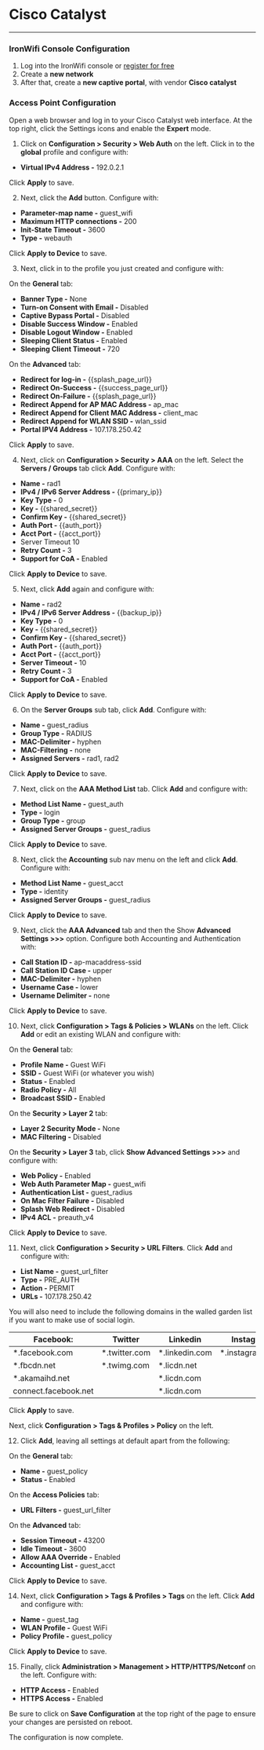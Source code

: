 # **Cisco Catalyst**

---

### IronWifi Console Configuration

1. Log into the IronWifi console or [register for free](https://console.ironwifi.com/register)
2. Create a **new network**
3. After that, create a **new captive portal**, with vendor **Cisco catalyst**

### Access Point Configuration

Open a web browser and log in to your Cisco Catalyst web interface. At the top right, click the Settings icons and enable the **Expert** mode.

1. Click on **Configuration > Security > Web Auth** on the left. Click in to the **global** profile and configure with:

- **Virtual IPv4 Address -** 192.0.2.1

Click **Apply** to save.

2. Next, click the **Add** button. Configure with:

- **Parameter-map name -**	guest_wifi
- **Maximum HTTP connections -**	200
- **Init-State Timeout -**	3600
- **Type -**	webauth

Click **Apply to Device** to save. 

3. Next, click in to the profile you just created and configure with:

On the **General** tab:

- **Banner Type -**	None
- **Turn-on Consent with Email -**	Disabled
- **Captive Bypass Portal -**	Disabled
- **Disable Success Window -**	Enabled
- **Disable Logout Window -**	Enabled
- **Sleeping Client Status -**	Enabled
- **Sleeping Client Timeout -**	720

On the **Advanced** tab:

- **Redirect for log-in -**	{{splash_page_url}}
- **Redirect On-Success -**	{{success_page_url}}
- **Redirect On-Failure -**	{{splash_page_url}}
- **Redirect Append for AP MAC Address -**	ap_mac
- **Redirect Append for Client MAC Address -**	client_mac
- **Redirect Append for WLAN SSID -**	wlan_ssid
- **Portal IPV4 Address -**	107.178.250.42

Click **Apply** to save. 

4. Next, click on **Configuration > Security > AAA** on the left. Select the **Servers / Groups** tab click **Add**. Configure with:

- **Name -**	rad1
- **IPv4 / IPv6 Server Address -** {{primary_ip}}
- **Key Type -**	0
- **Key -** {{shared_secret}}
- **Confirm Key -**	{{shared_secret}}
- **Auth Port -**	{{auth_port}}
- **Acct Port -**	{{acct_port}}
- Server Timeout	10
- **Retry Count -**	3
- **Support for CoA -**	Enabled

Click **Apply to Device** to save.

5. Next, click **Add** again and configure with:

- **Name -**	rad2
- **IPv4 / IPv6 Server Address -** {{backup_ip}}
- **Key Type -**	0
- **Key -**	{{shared_secret}}
- **Confirm Key -**	{{shared_secret}}
- **Auth Port -**	{{auth_port}}
- **Acct Port -**	{{acct_port}}
- **Server Timeout -**	10
- **Retry Count -**	3
- **Support for CoA -**	Enabled

Click **Apply to Device** to save. 

6. On the **Server Groups** sub tab, click **Add**. Configure with:

- **Name -**	guest_radius
- **Group Type -**	RADIUS
- **MAC-Delimiter -**	hyphen
- **MAC-Filtering -**	none
- **Assigned Servers -**	rad1, rad2

Click **Apply to Device** to save. 

7. Next, click on the **AAA Method List** tab. Click **Add** and configure with:

- **Method List Name -**	guest_auth
- **Type -**	login
- **Group Type -**	group
- **Assigned Server Groups -**	guest_radius

Click **Apply to Device** to save.

8. Next, click the **Accounting** sub nav menu on the left and click **Add**. Configure with:

- **Method List Name -**	guest_acct
- **Type -**	identity
- **Assigned Server Groups -**	guest_radius

Click **Apply to Device** to save. 

9. Next, click the **AAA Advanced** tab and then the Show **Advanced Settings >>>** option. Configure both Accounting and Authentication with:

- **Call Station ID -**	ap-macaddress-ssid
- **Call Station ID Case -**	upper
- **MAC-Delimiter -**	hyphen
- **Username Case -**	lower
- **Username Delimiter -**	none

Click **Apply to Device** to save. 

10. Next, click **Configuration > Tags & Policies > WLANs** on the left. Click **Add** or edit an existing WLAN and configure with:

On the **General** tab:

- **Profile Name -**	Guest WiFi
- **SSID -**	Guest WiFi (or whatever you wish)
- **Status -**	Enabled
- **Radio Policy -**	All
- **Broadcast SSID -**	Enabled

On the **Security > Layer 2** tab:

- **Layer 2 Security Mode -**	None
- **MAC Filtering -**	Disabled

On the **Security > Layer 3** tab, click **Show Advanced Settings >>>** and configure with:

- **Web Policy -**	Enabled
- **Web Auth Parameter Map -**	guest_wifi
- **Authentication List -**	guest_radius
- **On Mac Filter Failure -**	Disabled
- **Splash Web Redirect -**	Disabled
- **IPv4 ACL -**	preauth_v4

Click **Apply to Device** to save.

11. Next, click **Configuration > Security > URL Filters**. Click **Add** and configure with:

- **List Name -**	guest_url_filter
- **Type -**	PRE_AUTH
- **Action -**	PERMIT
- **URLs -** 107.178.250.42

You will also need to include the following domains in the walled garden list  if you want to make use of social login.

**Facebook:** | Twitter | Linkedin | Instagram |
------------- | ------- | -------- | --------- |
*.facebook.com | *.twitter.com | *.linkedin.com | *.instagram.com
*.fbcdn.net | *.twimg.com | *.licdn.net |
*.akamaihd.net |          | *.licdn.com |
connect.facebook.net |     | *.licdn.com |

Click **Apply** to save.

Next, click **Configuration > Tags & Profiles > Policy** on the left. 

12. Click **Add**, leaving all settings at default apart from the following:

On the **General** tab:

- **Name -**	guest_policy
- **Status -**	Enabled

On the **Access Policies** tab:

- **URL Filters -**	guest_url_filter

On the **Advanced** tab:

- **Session Timeout -**	43200
- **Idle Timeout -**	3600
- **Allow AAA Override -**	Enabled
- **Accounting List -**	guest_acct

Click **Apply to Device** to save.

14. Next, click **Configuration > Tags & Profiles > Tags** on the left. Click **Add** and configure with:

- **Name -**	guest_tag
- **WLAN Profile -**	Guest WiFi
- **Policy Profile -**	guest_policy

Click **Apply to Device** to save. 

15. Finally, click **Administration > Management > HTTP/HTTPS/Netconf** on the left. Configure with:

- **HTTP Access -**	Enabled
- **HTTPS Access -**	Enabled

Be sure to click on **Save Configuration** at the top right of the page to ensure your changes are persisted on reboot.

The configuration is now complete.



